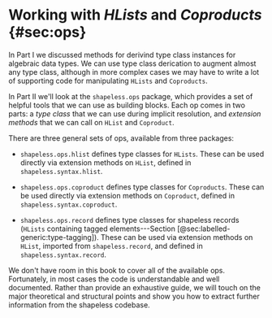 # Working with *HLists* and *Coproducts* {#sec:ops}

In Part I we discussed methods for
derivind type class instances
for algebraic data types.
We can use type class derication
to augment almost any type class,
although in more complex cases
we may have to write a lot of supporting code
for manipulating `HLists` and `Coproducts`.

In Part II we'll look at the `shapeless.ops` package,
which provides a set of helpful tools
that we can use as building blocks.
Each op comes in two parts:
a *type class* that we can use during implicit resolution,
and *extension methods* that we can call on `HList` and `Coproduct`.

There are three general sets of ops,
available from three packages:

  - `shapeless.ops.hlist` defines type classes for `HLists`.
    These can be used directly via extension methods on `HList`,
    defined in `shapeless.syntax.hlist`.

  - `shapeless.ops.coproduct` defines type classes for `Coproducts`.
    These can be used directly via extension methods on `Coproduct`,
    defined in `shapeless.syntax.coproduct`.

  - `shapeless.ops.record` defines type classes for shapeless records
    (`HLists` containing
    tagged elements---Section [@sec:labelled-generic:type-tagging]).
    These can be used via extension methods on `HList`,
    imported from `shapeless.record`,
    and defined in `shapeless.syntax.record`.

We don't have room in this book
to cover all of the available ops.
Fortunately, in most cases the code
is understandable and well documented.
Rather than provide an exhaustive guide,
we will touch on
the major theoretical and structural points
and show you how to extract further information
from the shapeless codebase.
